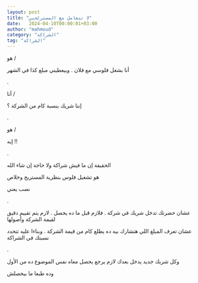 ```yaml
---
layout: post
title: "لا تتعامل مع المستريّحين"
date:   2024-04-10T00:00:01+03:00
author: "mahmoud"
category: "الشراكة"
tag: "الشراكة"
---
```



هو /

أنا بشغل فلوسي مع فلان . وبيعطيني مبلغ كذا في
الشهر

.

أنا /

إنتا شريك بنسبة كام من الشركة ؟

.

هو /

إيه !!

.

الحقيقة إن ما فيش شراكة ولا حاجة إن شاء الله

هو تشغيل فلوس بنظرية المستريح وخلاص

نصب يعني

.

عشان حضرتك تدخل شريك في شركة . فلازم قبل ما ده يحصل .
لازم يتم تقييم دقيق لقيمة الشركة وأصولها

عشان تعرف المبلغ اللي هتشارك بيه ده يطلع كام من قيمة
الشركة . وبناءا عليه تتحدد نسبتك في الشراكة

.

وكل شريك جديد يدخل بعدك لازم يرجع يحصل معاه نفس الموضوع
ده من الأول

وده طبعا ما بيحصلش
